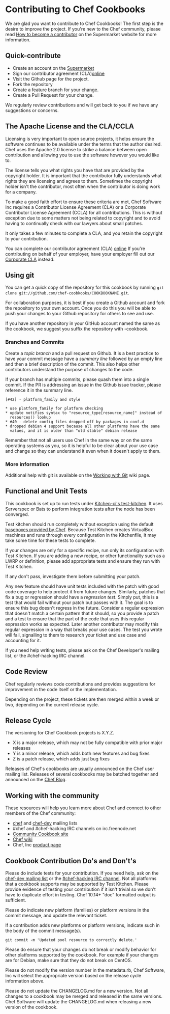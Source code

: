 # Contributing to Chef Cookbooks

We are glad you want to contribute to Chef Cookbooks! The first
step is the desire to improve the project. If you're new to the Chef
community, please read
[How to become a contributor](https://supermarket.chef.io/become-a-contributor)
on the Supermarket website for more information.

## Quick-contribute

* Create an account on the [Supermarket](http://supermarket.chef.io)
* Sign our contributor agreement (CLA)[online](https://supermarket.chef.io/ccla-signatures/new)
* Visit the Github page for the project.
* Fork the repository
* Create a feature branch for your change.
* Create a Pull Request for your change.

We regularly review contributions and will get back to you if we have
any suggestions or concerns.

## The Apache License and the CLA/CCLA

Licensing is very important to open source projects, it helps ensure
the software continues to be available under the terms that the author
desired. Chef uses the Apache 2.0 license to strike a balance between
open contribution and allowing you to use the software however you
would like to.

The license tells you what rights you have that are provided by the
copyright holder. It is important that the contributor fully
understands what rights they are licensing and agrees to them.
Sometimes the copyright holder isn't the contributor, most often when
the contributor is doing work for a company.

To make a good faith effort to ensure these criteria are met, Chef
Software Inc requires a Contributor License Agreement (CLA) or a Corporate
Contributor License Agreement (CCLA) for all contributions. This is
without exception due to some matters not being related to copyright
and to avoid having to continually check with our lawyers about small
patches.

It only takes a few minutes to complete a CLA, and you retain the
copyright to your contribution.

You can complete our contributor agreement (CLA)
[online](https://supermarket.chef.io/ccla-signatures/new) If
you're contributing on behalf of your employer, have your employer
fill out our
[Corporate CLA](https://supermarket.chef.io/ccla-signatures/new)
instead.

## Using git

You can get a quick copy of the repository for this cookbook by
running `git clone git://github.com/chef-coobkooks/COOKBOOKNAME.git`.

For collaboration purposes, it is best if you create a Github account
and fork the repository to your own account. Once you do this you will
be able to push your changes to your Github repository for others to
see and use.

If you have another repository in your GitHub account named the same
as the cookbook, we suggest you suffix the repository with -cookbook.

### Branches and Commits

Create a _topic branch_ and a pull request on Github. It is a best
practice to have your commit message have a _summary line_ followed by
an empty line and then a brief description of the commit. This also
helps other contributors understand the purpose of changes to the
code.

If your branch has multiple commits, please quash them into a
single commit. If the PR is addressing an issue in the Github issue
tracker, please reference it in the summary line.

    [#42] - platform_family and style

    * use platform_family for platform checking
    * update notifies syntax to "resource_type[resource_name]" instead of
      resources() lookup
    * #40 - delete config files dropped off by packages in conf.d
    * dropped debian 4 support because all other platforms have the same
      values, and it is older than "old stable" debian release

Remember that not all users use Chef in the same way or on the same
operating systems as you, so it is helpful to be clear about your use
case and change so they can understand it even when it doesn't apply
to them.

### More information

Additional help with git is available on the
[Working with Git](http://wiki.chef.io/display/chef/Working+with+Git)
wiki page.

## Functional and Unit Tests

This cookbook is set up to run tests under
[Kitchen-ci's test-kitchen](https://github.com/test-kitchen/test-kitchen).
It uses Serverspec or Bats to perform integration tests after the node
has been converged.
   
Test kitchen should run completely without exception using the default
[baseboxes provided by Chef](https://github.com/chef/bento).
Because Test Kitchen creates VirtualBox machines and runs through
every configuration in the Kitchenfile, it may take some time for
these tests to complete.

If your changes are only for a specific recipe, run only its
configuration with Test Kitchen. If you are adding a new recipe, or
other functionality such as a LWRP or definition, please add
appropriate tests and ensure they run with Test Kitchen.

If any don't pass, investigate them before submitting your patch.

Any new feature should have unit tests included with the patch with
good code coverage to help protect it from future changes. Similarly,
patches that fix a bug or regression should have a _regression test_.
Simply put, this is a test that would fail without your patch but
passes with it. The goal is to ensure this bug doesn't regress in the
future. Consider a regular expression that doesn't match a certain
pattern that it should, so you provide a patch and a test to ensure
that the part of the code that uses this regular expression works as
expected. Later another contributor may modify this regular expression
in a way that breaks your use cases. The test you wrote will fail,
signalling to them to research your ticket and use case and accounting
for it.

If you need help writing tests, please ask on the Chef Developer's
mailing list, or the #chef-hacking IRC channel.

## Code Review

Chef regularly reviews code contributions and provides suggestions
for improvement in the code itself or the implementation.

Depending on the project, these tickets are then merged within a week
or two, depending on the current release cycle.

## Release Cycle

The versioning for Chef Cookbook projects is X.Y.Z.

* X is a major release, which may not be fully compatible with prior
  major releases
* Y is a minor release, which adds both new features and bug fixes
* Z is a patch release, which adds just bug fixes

Releases of Chef's cookbooks are usually announced on the Chef user
mailing list. Releases of several cookbooks may be batched together
and announced on the [Chef Blog](http://www.chef.io/blog).

## Working with the community

These resources will help you learn more about Chef and connect to
other members of the Chef community:

* [chef](http://lists.chef.io/sympa/info/chef) and
  [chef-dev](http://lists.chef.io/sympa/info/chef-dev) mailing
  lists
* #chef and #chef-hacking IRC channels on irc.freenode.net
* [Community Cookbook site](http://community.chef.io)
* [Chef wiki](http://wiki.chef.io/display/chef)
* Chef, Inc [product page](http://www.chef.io/chef)

## Cookbook Contribution Do's and Don't's

Please do include tests for your contribution. If you need help, ask
on the [chef-dev mailing list](http://lists.chef.io/sympa/info/chef-dev)
or the [#chef-hacking IRC channel](http://community.chef.io/chat/chef-hacking).
Not all platforms that a cookbook supports may be supported by Test
Kitchen. Please provide evidence of testing your contribution if it
isn't trivial so we don't have to duplicate effort in testing. Chef
10.14+ "doc" formatted output is sufficient.

Please do indicate new platform (families) or platform versions in the
commit message, and update the relevant ticket.

If a contribution adds new platforms or platform versions, indicate
such in the body of the commit message(s).

    git commit -m 'Updated pool resource to correctly delete.'

Please do ensure that your changes do not break or modify behavior for
other platforms supported by the cookbook. For example if your changes
are for Debian, make sure that they do not break on CentOS.

Please do not modify the version number in the metadata.rb, Chef
Software, Inc will select the appropriate version based on the release
cycle information above.

Please do not update the CHANGELOG.md for a new version. Not all
changes to a cookbook may be merged and released in the same versions.
Chef Software will update the CHANGELOG.md when releasing a new version of
the cookbook.
